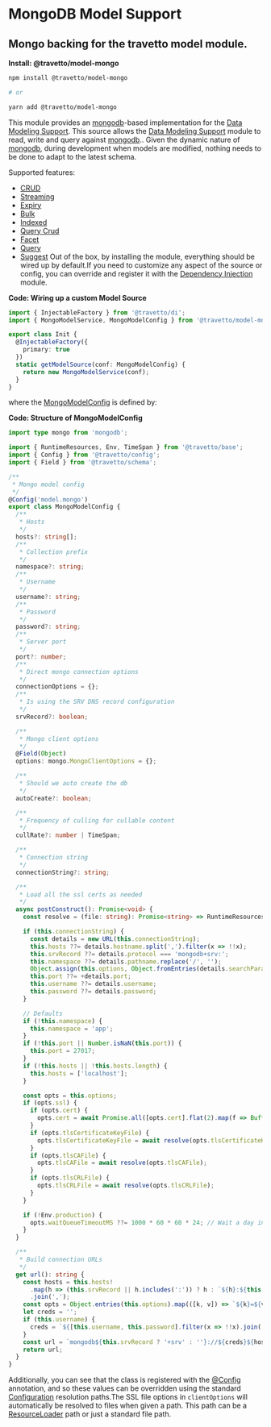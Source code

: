 <!-- This file was generated by @travetto/doc and should not be modified directly -->
<!-- Please modify https://github.com/travetto/travetto/tree/main/module/model-mongo/DOC.tsx and execute "npx trv doc" to rebuild -->
# MongoDB Model Support

## Mongo backing for the travetto model module.

**Install: @travetto/model-mongo**
```bash
npm install @travetto/model-mongo

# or

yarn add @travetto/model-mongo
```

This module provides an [mongodb](https://mongodb.com)-based implementation for the [Data Modeling Support](https://github.com/travetto/travetto/tree/main/module/model#readme "Datastore abstraction for core operations.").  This source allows the [Data Modeling Support](https://github.com/travetto/travetto/tree/main/module/model#readme "Datastore abstraction for core operations.") module to read, write and query against [mongodb](https://mongodb.com).. Given the dynamic nature of [mongodb](https://mongodb.com), during development when models are modified, nothing needs to be done to adapt to the latest schema. 

Supported features:
   *  [CRUD](https://github.com/travetto/travetto/tree/main/module/model/src/service/crud.ts#L11)
   *  [Streaming](https://github.com/travetto/travetto/tree/main/module/model/src/service/stream.ts#L3)
   *  [Expiry](https://github.com/travetto/travetto/tree/main/module/model/src/service/expiry.ts#L11)
   *  [Bulk](https://github.com/travetto/travetto/tree/main/module/model/src/service/bulk.ts#L19)
   *  [Indexed](https://github.com/travetto/travetto/tree/main/module/model/src/service/indexed.ts#L12)
   *  [Query Crud](https://github.com/travetto/travetto/tree/main/module/model-query/src/service/crud.ts#L11)
   *  [Facet](https://github.com/travetto/travetto/tree/main/module/model-query/src/service/facet.ts#L12)
   *  [Query](https://github.com/travetto/travetto/tree/main/module/model-query/src/service/query.ts#L10)
   *  [Suggest](https://github.com/travetto/travetto/tree/main/module/model-query/src/service/suggest.ts#L12)
Out of the box, by installing the module, everything should be wired up by default.If you need to customize any aspect of the source or config, you can override and register it with the [Dependency Injection](https://github.com/travetto/travetto/tree/main/module/di#readme "Dependency registration/management and injection support.") module.

**Code: Wiring up a custom Model Source**
```typescript
import { InjectableFactory } from '@travetto/di';
import { MongoModelService, MongoModelConfig } from '@travetto/model-mongo';

export class Init {
  @InjectableFactory({
    primary: true
  })
  static getModelSource(conf: MongoModelConfig) {
    return new MongoModelService(conf);
  }
}
```

where the [MongoModelConfig](https://github.com/travetto/travetto/tree/main/module/model-mongo/src/config.ts#L11) is defined by:

**Code: Structure of MongoModelConfig**
```typescript
import type mongo from 'mongodb';

import { RuntimeResources, Env, TimeSpan } from '@travetto/base';
import { Config } from '@travetto/config';
import { Field } from '@travetto/schema';

/**
 * Mongo model config
 */
@Config('model.mongo')
export class MongoModelConfig {
  /**
   * Hosts
   */
  hosts?: string[];
  /**
   * Collection prefix
   */
  namespace?: string;
  /**
   * Username
   */
  username?: string;
  /**
   * Password
   */
  password?: string;
  /**
   * Server port
   */
  port?: number;
  /**
   * Direct mongo connection options
   */
  connectionOptions = {};
  /**
   * Is using the SRV DNS record configuration
   */
  srvRecord?: boolean;

  /**
   * Mongo client options
   */
  @Field(Object)
  options: mongo.MongoClientOptions = {};

  /**
   * Should we auto create the db
   */
  autoCreate?: boolean;

  /**
   * Frequency of culling for cullable content
   */
  cullRate?: number | TimeSpan;

  /**
   * Connection string
   */
  connectionString?: string;

  /**
   * Load all the ssl certs as needed
   */
  async postConstruct(): Promise<void> {
    const resolve = (file: string): Promise<string> => RuntimeResources.resolve(file).then(v => v, () => file);

    if (this.connectionString) {
      const details = new URL(this.connectionString);
      this.hosts ??= details.hostname.split(',').filter(x => !!x);
      this.srvRecord ??= details.protocol === 'mongodb+srv:';
      this.namespace ??= details.pathname.replace('/', '');
      Object.assign(this.options, Object.fromEntries(details.searchParams.entries()));
      this.port ??= +details.port;
      this.username ??= details.username;
      this.password ??= details.password;
    }

    // Defaults
    if (!this.namespace) {
      this.namespace = 'app';
    }
    if (!this.port || Number.isNaN(this.port)) {
      this.port = 27017;
    }
    if (!this.hosts || !this.hosts.length) {
      this.hosts = ['localhost'];
    }

    const opts = this.options;
    if (opts.ssl) {
      if (opts.cert) {
        opts.cert = await Promise.all([opts.cert].flat(2).map(f => Buffer.isBuffer(f) ? f : resolve(f)));
      }
      if (opts.tlsCertificateKeyFile) {
        opts.tlsCertificateKeyFile = await resolve(opts.tlsCertificateKeyFile);
      }
      if (opts.tlsCAFile) {
        opts.tlsCAFile = await resolve(opts.tlsCAFile);
      }
      if (opts.tlsCRLFile) {
        opts.tlsCRLFile = await resolve(opts.tlsCRLFile);
      }
    }

    if (!Env.production) {
      opts.waitQueueTimeoutMS ??= 1000 * 60 * 60 * 24; // Wait a day in dev mode
    }
  }

  /**
   * Build connection URLs
   */
  get url(): string {
    const hosts = this.hosts!
      .map(h => (this.srvRecord || h.includes(':')) ? h : `${h}:${this.port ?? 27017}`)
      .join(',');
    const opts = Object.entries(this.options).map(([k, v]) => `${k}=${v}`).join('&');
    let creds = '';
    if (this.username) {
      creds = `${[this.username, this.password].filter(x => !!x).join(':')}@`;
    }
    const url = `mongodb${this.srvRecord ? '+srv' : ''}://${creds}${hosts}/${this.namespace}?${opts}`;
    return url;
  }
}
```

Additionally, you can see that the class is registered with the [@Config](https://github.com/travetto/travetto/tree/main/module/config/src/decorator.ts#L13) annotation, and so these values can be overridden using the standard [Configuration](https://github.com/travetto/travetto/tree/main/module/config#readme "Configuration support") resolution paths.The SSL file options in `clientOptions` will automatically be resolved to files when given a path.  This path can be a [ResourceLoader](https://github.com/travetto/travetto/tree/main/module/base/src/resource.ts#L10) path or just a standard file path.
